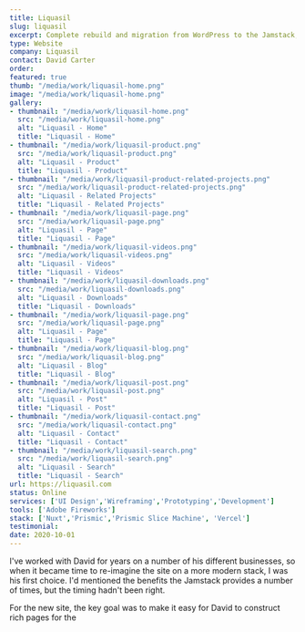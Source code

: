 ```yaml
---
title: Liquasil
slug: liquasil
excerpt: Complete rebuild and migration from WordPress to the Jamstack, using Prismic (and their Slices feature), along with Nuxt and Tailwind for the front-end.
type: Website
company: Liquasil
contact: David Carter 
order: 
featured: true
thumb: "/media/work/liquasil-home.png"
image: "/media/work/liquasil-home.png"
gallery:
- thumbnail: "/media/work/liquasil-home.png"
  src: "/media/work/liquasil-home.png"
  alt: "Liquasil - Home"
  title: "Liquasil - Home"
- thumbnail: "/media/work/liquasil-product.png"
  src: "/media/work/liquasil-product.png"
  alt: "Liquasil - Product"
  title: "Liquasil - Product"
- thumbnail: "/media/work/liquasil-product-related-projects.png"
  src: "/media/work/liquasil-product-related-projects.png"
  alt: "Liquasil - Related Projects"
  title: "Liquasil - Related Projects"
- thumbnail: "/media/work/liquasil-page.png"
  src: "/media/work/liquasil-page.png"
  alt: "Liquasil - Page"
  title: "Liquasil - Page"
- thumbnail: "/media/work/liquasil-videos.png"
  src: "/media/work/liquasil-videos.png"
  alt: "Liquasil - Videos"
  title: "Liquasil - Videos"
- thumbnail: "/media/work/liquasil-downloads.png"
  src: "/media/work/liquasil-downloads.png"
  alt: "Liquasil - Downloads"
  title: "Liquasil - Downloads"
- thumbnail: "/media/work/liquasil-page.png"
  src: "/media/work/liquasil-page.png"
  alt: "Liquasil - Page"
  title: "Liquasil - Page"
- thumbnail: "/media/work/liquasil-blog.png"
  src: "/media/work/liquasil-blog.png"
  alt: "Liquasil - Blog"
  title: "Liquasil - Blog"
- thumbnail: "/media/work/liquasil-post.png"
  src: "/media/work/liquasil-post.png"
  alt: "Liquasil - Post"
  title: "Liquasil - Post"
- thumbnail: "/media/work/liquasil-contact.png"
  src: "/media/work/liquasil-contact.png"
  alt: "Liquasil - Contact"
  title: "Liquasil - Contact"
- thumbnail: "/media/work/liquasil-search.png"
  src: "/media/work/liquasil-search.png"
  alt: "Liquasil - Search"
  title: "Liquasil - Search"
url: https://liquasil.com
status: Online
services: ['UI Design','Wireframing','Prototyping','Development']
tools: ['Adobe Fireworks']
stack: ['Nuxt','Prismic','Prismic Slice Machine', 'Vercel']
testimonial: 
date: 2020-10-01
---
```

I've worked with David for years on a number of his different businesses, so when it became time to re-imagine the site on a more modern stack, I was his first choice. I'd mentioned the benefits the Jamstack provides a number of times, but the timing hadn't been right.

For the new site, the key goal was to make it easy for David to construct rich pages for the 